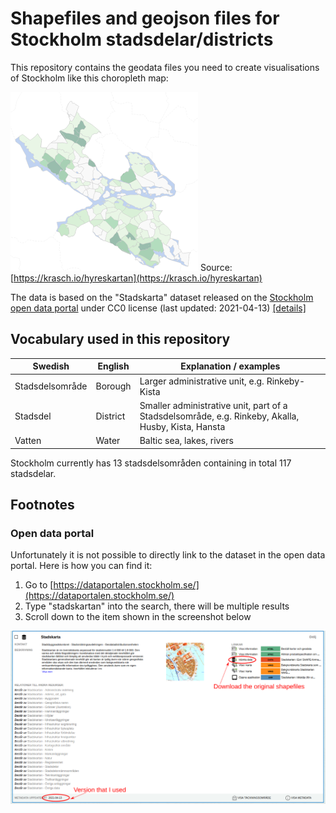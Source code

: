# Shapefiles and geojson files for Stockholm stadsdelar/districts 

This repository contains the geodata files you need to create visualisations of Stockholm like
this choropleth map:

![Choropleth map of Stockholm](screenshots/hyreskartan.png "Choropleth map of Stockholm")
Source: [https://krasch.io/hyreskartan](https://krasch.io/hyreskartan)

The data is based on the "Stadskarta" dataset released on the [Stockholm open data portal](https://dataportalen.stockholm.se/)
under CC0 license (last updated: 2021-04-13) [[details]](#open-data-portal)

## Vocabulary used in this repository

| Swedish | English | Explanation / examples |
| --------------- | --------------- | --------------- |
| Stadsdelsområde | Borough | Larger administrative unit, e.g. Rinkeby-Kista|
| Stadsdel | District | Smaller administrative unit, part of a Stadsdelsområde, e.g. Rinkeby, Akalla, Husby, Kista, Hansta  |
| Vatten | Water | Baltic sea, lakes, rivers |

Stockholm currently has 13 stadsdelsområden containing in total 117 stadsdelar. 


## Footnotes

### Open data portal

Unfortunately it is not possible to directly link to the dataset
in the open data portal. Here is how you can find it:

1. Go to [https://dataportalen.stockholm.se/](https://dataportalen.stockholm.se/)
2. Type "stadskartan" into the search, there will be multiple results
3. Scroll down to the item shown in the screenshot below

![Screenshot of Stockholms data portal](screenshots/dataportalen.png "Screenshot of Stockholms data portal")


